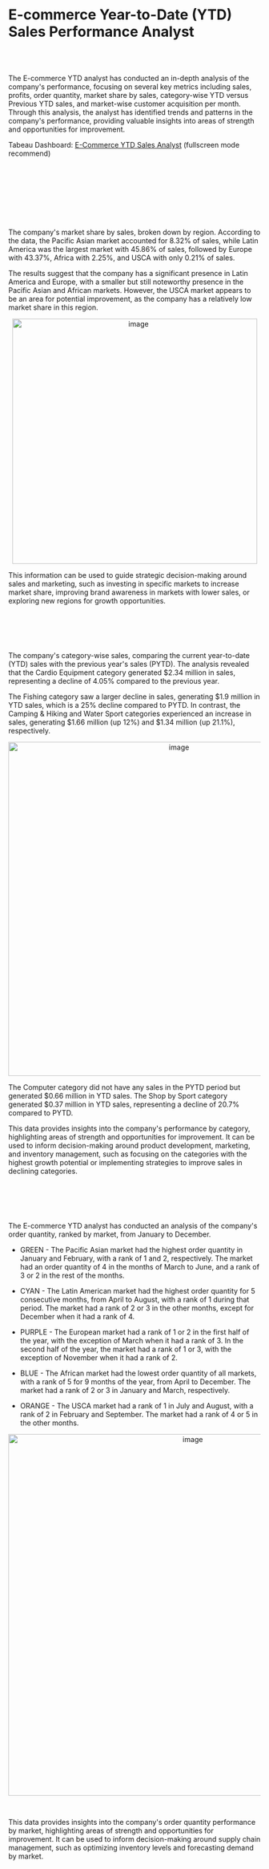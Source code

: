 # E-commerce Year-to-Date (YTD) Sales Performance Analyst
<br>
<br>

The E-commerce YTD analyst has conducted an in-depth analysis of the company's performance, focusing on several key metrics including sales, profits, order quantity, market share by sales, category-wise YTD versus Previous YTD sales, and market-wise customer acquisition per month. Through this analysis, the analyst has identified trends and patterns in the company's performance, providing valuable insights into areas of strength and opportunities for improvement.

Tabeau Dashboard: <a href="https://public.tableau.com/app/profile/lucian6345/viz/E-CommerceYear-to-DateSales/Dashboard1?publish=yes" target="_blank">E-Commerce YTD Sales Analyst</a> (fullscreen mode recommend)	
<pre>




   

   
</pre>
The company's market share by sales, broken down by region. According to the data, the Pacific Asian market accounted for 8.32% of sales, while Latin America was the largest market with 45.86% of sales, followed by Europe with 43.37%, Africa with 2.25%, and USCA with only 0.21% of sales.

The results suggest that the company has a significant presence in Latin America and Europe, with a smaller but still noteworthy presence in the Pacific Asian and African markets. However, the USCA market appears to be an area for potential improvement, as the company has a relatively low market share in this region.

<p align="center">
  <img width="489" alt="image" src="https://user-images.githubusercontent.com/119731058/220452072-d9bfb2d0-cdec-4929-b11d-fff15fdb1bd3.png">
</p>


This information can be used to guide strategic decision-making around sales and marketing, such as investing in specific markets to increase market share, improving brand awareness in markets with lower sales, or exploring new regions for growth opportunities.

<br>
<br>
<pre>




   

   
</pre>
The company's category-wise sales, comparing the current year-to-date (YTD) sales with the previous year's sales (PYTD). The analysis revealed that the Cardio Equipment category generated $2.34 million in sales, representing a decline of 4.05% compared to the previous year.

The Fishing category saw a larger decline in sales, generating $1.9 million in YTD sales, which is a 25% decline compared to PYTD. In contrast, the Camping & Hiking and Water Sport categories experienced an increase in sales, generating $1.66 million (up 12%) and $1.34 million (up 21.1%), respectively.

<p align="center">
  <img width="666" alt="image" src="https://user-images.githubusercontent.com/119731058/220454381-de6ba276-8f1e-4517-bd6f-e8f703cc6319.png">
</p>

The Computer category did not have any sales in the PYTD period but generated $0.66 million in YTD sales.
The Shop by Sport category generated $0.37 million in YTD sales, representing a decline of 20.7% compared to PYTD.

This data provides insights into the company's performance by category, highlighting areas of strength and opportunities for improvement. 
It can be used to inform decision-making around product development, marketing, and inventory management, such as focusing on the categories with the highest growth potential or implementing strategies to improve sales in declining categories.


<br>
<br>
<pre>




   

   
</pre>
The E-commerce YTD analyst has conducted an analysis of the company's order quantity, ranked by market, from January to December. 

   + GREEN - The Pacific Asian market had the highest order quantity in January and February, with a rank of 1 and 2, respectively. The market had an order quantity of 4 in the months of March to June, and a rank of 3 or 2 in the rest of the months.

   + CYAN - The Latin American market had the highest order quantity for 5 consecutive months, from April to August, with a rank of 1 during that period. The market had a rank of 2 or 3 in the other months, except for December when it had a rank of 4.

   + PURPLE - The European market had a rank of 1 or 2 in the first half of the year, with the exception of March when it had a rank of 3. In the second half of the year, the market had a rank of 1 or 3, with the exception of November when it had a rank of 2.

   + BLUE - The African market had the lowest order quantity of all markets, with a rank of 5 for 9 months of the year, from April to December. The market had a rank of 2 or 3 in January and March, respectively.

   + ORANGE - The USCA market had a rank of 1 in July and August, with a rank of 2 in February and September. The market had a rank of 4 or 5 in the other months.

<p align="center">
  <img width="721" alt="image" src="https://user-images.githubusercontent.com/119731058/220455992-80ab7601-bbfe-4e45-b37c-8ed15c5eaa54.png">
</p>
<pre>




   

   
</pre>
This data provides insights into the company's order quantity performance by market, highlighting areas of strength and opportunities for improvement. It can be used to inform decision-making around supply chain management, such as optimizing inventory levels and forecasting demand by market.
